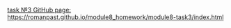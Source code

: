 
[task №3 GitHub page:](https://romanpast.github.io/module8_homework/module8-task3/index.html)
https://romanpast.github.io/module8_homework/module8-task3/index.html
